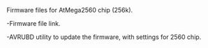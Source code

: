 Firmware files for AtMega2560 chip (256k).

-Firmware file link.

-AVRUBD utility to update the firmware, with settings for 2560 chip.
